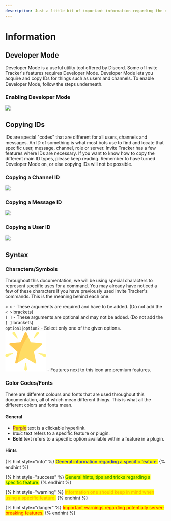 ```yaml
---
description: Just a little bit of important information regarding the documentation.
---
```


# Information

## Developer Mode

Developer Mode is a useful utility tool offered by Discord. Some of Invite Tracker's features requires Developer Mode. Developer Mode lets you acquire and copy IDs for things such as users and channels. To enable Developer Mode, follow the steps underneath.

### Enabling Developer Mode

![](https://imgur.com/qz8fqTC.gif)

## Copying IDs

IDs are special "codes" that are different for all users, channels and messages. An ID of something is what most bots use to find and locate that specific user, message, channel, role or server. Invite Tracker has a few features where IDs are necessary. If you want to know how to copy the different main ID types, please keep reading. Remember to have turned Developer Mode on, or else copying IDs will not be possible.

### Copying a Channel ID

![](https://imgur.com/CzGUzVh.gif)

### Copying a Message ID

![](https://imgur.com/hEQUKmI.gif)

### Copying a User ID

![](https://imgur.com/8DC1Cez.gif)

## Syntax

### Characters/Symbols

Throughout this documentation, we will be using special characters to represent specific uses for a command. You may already have noticed a few of these characters if you have previously used Invite Tracker's commands. This is the meaning behind each one.

`< >` - These arguments are required and have to be added. (Do not add the `< >` brackets)\
`[ ]` - These arguments are optional and may not be added. (Do not add the `[ ]` brackets)\
`option1|option2` - Select only one of the given options.\
<img src=".gitbook/assets/premium.png" alt="" data-size="line"> - Features next to this icon are premium features.

### Color Codes/Fonts

There are different colours and fonts that are used throughout this documentation, all of which mean different things. This is what all the different colors and fonts mean.

#### General

* [<mark style="color:purple;">Purple</mark>](https://en.wikipedia.org/wiki/Purple) text is a clickable hyperlink.
* _Italic_ text refers to a specific feature or plugin.
* **Bold** text refers to a specific option available within a feature in a plugin.

#### Hints

{% hint style="info" %}
<mark style="color:blue;">General information regarding a specific feature.</mark>
{% endhint %}

{% hint style="success" %}
<mark style="color:green;">General hints, tips and tricks regarding a specific feature.</mark>
{% endhint %}

{% hint style="warning" %}
<mark style="color:orange;">Information one should keep in mind when using a specific feature.</mark>
{% endhint %}

{% hint style="danger" %}
<mark style="color:red;">Important warnings regarding potentially server-breaking features.</mark>
{% endhint %}

